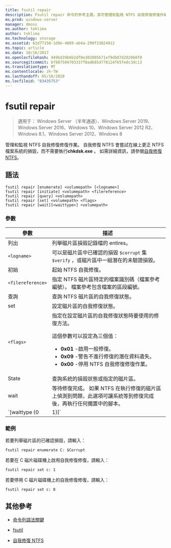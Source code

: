 ```yaml
---
title: fsutil repair
description: Fsutil repair 命令的參考主題，其可管理和監視 NTFS 自我修復修復作業。
ms.prod: windows-server
manager: dmoss
ms.author: toklima
author: toklima
ms.technology: storage
ms.assetid: 62d77150-1d9e-4069-ab4a-299f33024912
ms.topic: article
ms.date: 10/16/2017
ms.openlocfilehash: 449bd39b6b2df0e302085b71ef9db87d2020b0f0
ms.sourcegitcommit: bf887504703337f8ad685d778124f65fe8c3dc13
ms.translationtype: MT
ms.contentlocale: zh-TW
ms.lasthandoff: 05/16/2020
ms.locfileid: "83435753"
---
```

# <a name="fsutil-repair"></a>fsutil repair

> 適用于： Windows Server （半年通道）、Windows Server 2019、Windows Server 2016、Windows 10、Windows Server 2012 R2、Windows 8.1、Windows Server 2012、Windows 8

管理和監視 NTFS 自我修復修復作業。 自我修復 NTFS 會嘗試在線上更正 NTFS 檔案系統的損毀，而不需要執行**chkdsk.exe** 。 如需詳細資訊，請參閱[自我修復 NTFS](https://docs.microsoft.com/previous-versions/windows/it-pro/windows-server-2008-R2-and-2008/cc771388(v=ws.10))。

## <a name="syntax"></a>語法

```
fsutil repair [enumerate] <volumepath> [<logname>]
fsutil repair [initiate] <volumepath> <filereference>
fsutil repair [query] <volumepath>
fsutil repair [set] <volumepath> <flags>
fsutil repair [wait][<waittype>] <volumepath>

```

### <a name="parameters"></a>參數

| 參數 | 描述 |
| --------- | ----------- |
| 列出 | 列舉磁片區損毀記錄檔的 entires。 |
| `<logname>` | 可以是磁片區中已確認的損毀 `$corrupt` 集 `$verify` ，或磁片區中一組潛在的未驗證損毀。 |
| 初始 | 起始 NTFS 自我修復。 |
| `<filereference>` | 指定 NTFS 磁片區特定的檔案識別碼（檔案參考編號）。 檔案參考包含檔案的區段編號。 |
| 查詢 | 查詢 NTFS 磁片區的自我修復狀態。 |
| set | 設定磁片區的自我修復狀態。 |
| `<flags>` | 指定在設定磁片區的自我修復狀態時要使用的修復方法。<p>這個參數可以設定為三個值：<ul><li>**0x01** -啟用一般修復。</li><li>**0x09** -警告不進行修復的潛在資料遺失。</li><li>**0x00** -停用 NTFS 自我修復修復作業。</li></ul> |
| State | 查詢系統的損毀狀態或指定的磁片區。 |
| wait | 等待修復完成。 如果 NTFS 在執行修復的磁片區上偵測到問題，此選項可讓系統等到修復完成後，再執行任何擱置中的腳本。 |
| `[waittype {0|1}]` | 指出是否等待目前的修復完成，或等候所有修復完成。 *Waittype*參數可以設定為下列值：<ul><li>**0** -等候所有修復完成。 (預設值)</li><li>**1** -等候目前的修復完成。</li></ul> |

### <a name="examples"></a>範例

若要列舉磁片區的已確認損毀，請輸入：

```
fsutil repair enumerate C: $Corrupt
```

若要在 C 磁片磁碟機上啟用自我修復修復，請輸入：

```
fsutil repair set c: 1
```

若要停用 C 磁片磁碟機上的自我修復修復，請輸入：

```
fsutil repair set c: 0
```

## <a name="additional-references"></a>其他參考

- [命令列語法關鍵](command-line-syntax-key.md)

- [fsutil](fsutil.md)

- [自我修復 NTFS](https://docs.microsoft.com/previous-versions/windows/it-pro/windows-server-2008-R2-and-2008/cc771388(v=ws.10))
